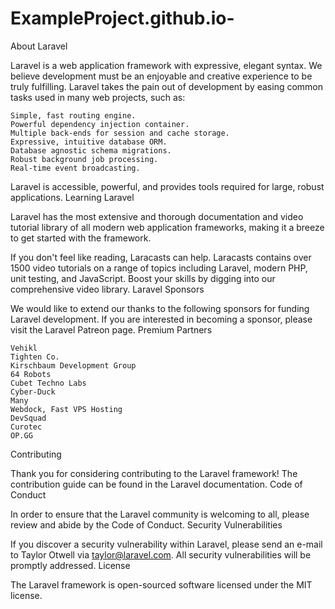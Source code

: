 # ExampleProject.github.io-
About Laravel

Laravel is a web application framework with expressive, elegant syntax. We believe development must be an enjoyable and creative experience to be truly fulfilling. Laravel takes the pain out of development by easing common tasks used in many web projects, such as:

    Simple, fast routing engine.
    Powerful dependency injection container.
    Multiple back-ends for session and cache storage.
    Expressive, intuitive database ORM.
    Database agnostic schema migrations.
    Robust background job processing.
    Real-time event broadcasting.

Laravel is accessible, powerful, and provides tools required for large, robust applications.
Learning Laravel

Laravel has the most extensive and thorough documentation and video tutorial library of all modern web application frameworks, making it a breeze to get started with the framework.

If you don't feel like reading, Laracasts can help. Laracasts contains over 1500 video tutorials on a range of topics including Laravel, modern PHP, unit testing, and JavaScript. Boost your skills by digging into our comprehensive video library.
Laravel Sponsors

We would like to extend our thanks to the following sponsors for funding Laravel development. If you are interested in becoming a sponsor, please visit the Laravel Patreon page.
Premium Partners

    Vehikl
    Tighten Co.
    Kirschbaum Development Group
    64 Robots
    Cubet Techno Labs
    Cyber-Duck
    Many
    Webdock, Fast VPS Hosting
    DevSquad
    Curotec
    OP.GG

Contributing

Thank you for considering contributing to the Laravel framework! The contribution guide can be found in the Laravel documentation.
Code of Conduct

In order to ensure that the Laravel community is welcoming to all, please review and abide by the Code of Conduct.
Security Vulnerabilities

If you discover a security vulnerability within Laravel, please send an e-mail to Taylor Otwell via taylor@laravel.com. All security vulnerabilities will be promptly addressed.
License

The Laravel framework is open-sourced software licensed under the MIT license.
